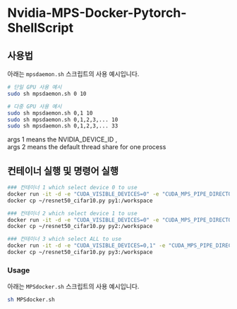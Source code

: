 # Nvidia-MPS-Docker-Pytorch-ShellScript

## 사용법

아래는 `mpsdaemon.sh` 스크립트의 사용 예시입니다.

```bash
# 단일 GPU 사용 예시
sudo sh mpsdaemon.sh 0 10

# 다중 GPU 사용 예시
sudo sh mpsdaemon.sh 0,1 10
sudo sh mpsdaemon.sh 0,1,2,3,... 10
sudo sh mpsdaemon.sh 0,1,2,3,... 33
```

args 1 means the NVIDIA_DEVICE_ID , <br>
args 2 means the default thread share for one process


## 컨테이너 실행 및 명령어 실행

```bash
### 컨테이너 1 which select device 0 to use
docker run -it -d -e "CUDA_VISIBLE_DEVICES=0" -e "CUDA_MPS_PIPE_DIRECTORY=/tmp/nvidia-mps" -e "CUDA_MPS_LOG_DIRECTORY=/tmp/nvidia-log" --name py1 --gpus '"device=0"' -v /tmp/nvidia-mps:/tmp/nvidia-mps --ipc=host pytorch/pytorch:2.0.1-cuda11.7-cudnn8-runtime
docker cp ~/resnet50_cifar10.py py1:/workspace

### 컨테이너 2 which select device 1 to use
docker run -it -d -e "CUDA_VISIBLE_DEVICES=0" -e "CUDA_MPS_PIPE_DIRECTORY=/tmp/nvidia-mps" -e "CUDA_MPS_LOG_DIRECTORY=/tmp/nvidia-log" --name py2 --gpus '"device=1"' -v /tmp/nvidia-mps:/tmp/nvidia-mps --ipc=host pytorch/pytorch:2.0.1-cuda11.7-cudnn8-runtime
docker cp ~/resnet50_cifar10.py py2:/workspace

### 컨테이너 3 which select ALL to use
docker run -it -d -e "CUDA_VISIBLE_DEVICES=0,1" -e "CUDA_MPS_PIPE_DIRECTORY=/tmp/nvidia-mps" -e "CUDA_MPS_LOG_DIRECTORY=/tmp/nvidia-log" --name py3 --gpus all -v /tmp/nvidia-mps:/tmp/nvidia-mps --ipc=host pytorch/pytorch:2.0.1-cuda11.7-cudnn8-runtime
docker cp ~/resnet50_cifar10.py py3:/workspace
```
### Usage

아래는 `MPSdocker.sh` 스크립트의 사용 예시입니다.

```bash
sh MPSdocker.sh
```


